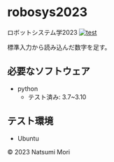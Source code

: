 # robosys2023
ロボットシステム学2023
[![test](https://github.com/Cogolow-723/robosys2023/actions/workflows/test.yml/badge.svg)](https://github.com/Cogolow-723/robosys2023/actions/workflows/test.yml)

標準入力から読み込んだ数字を足す。

## 必要なソフトウェア
* python
  * テスト済み: 3.7~3.10

## テスト環境
* Ubuntu

© 2023 Natsumi Mori
